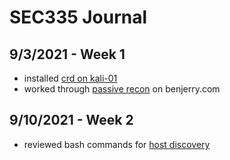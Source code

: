 # SEC335 Journal

## 9/3/2021 - Week 1
- installed [crd on kali-01](https://github.com/zachary-moote-champlain/tech-journal/blob/main/docs/SEC335/kali.md)  
- worked through [passive recon](https://github.com/zachary-moote-champlain/tech-journal/blob/main/docs/SEC335/passive-recon.md) on benjerry.com

## 9/10/2021 - Week 2
- reviewed bash commands for [host discovery](https://github.com/zachary-moote-champlain/tech-journal/blob/main/docs/SEC335/host-discovery.md)
